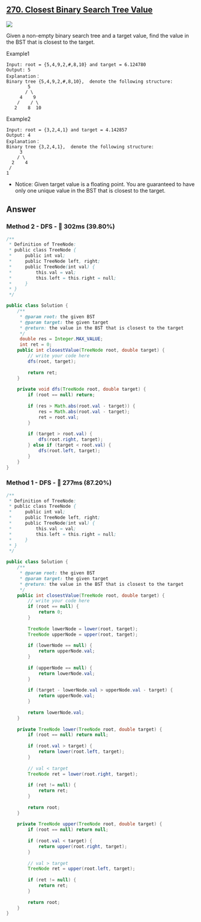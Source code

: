 ## [270. Closest Binary Search Tree Value](https://www.cnblogs.com/grandyang/p/5237170.html)

![](https://github.com/weltond/DataStructure/blob/master/medium.PNG)

Given a non-empty binary search tree and a target value, find the value in the BST that is closest to the target.

Example1

```
Input: root = {5,4,9,2,#,8,10} and target = 6.124780
Output: 5
Explanation：
Binary tree {5,4,9,2,#,8,10},  denote the following structure:
        5
       / \
     4    9
    /    / \
   2    8  10
```

Example2

```
Input: root = {3,2,4,1} and target = 4.142857
Output: 4
Explanation：
Binary tree {3,2,4,1},  denote the following structure:
     3
    / \
  2    4
 /
1
```

- Notice: Given target value is a floating point. You are guaranteed to have only one unique value in the BST that is closest to the target.

## Answer

### Method 2 - DFS - :turtle: 302ms (39.80%)

```java
/**
 * Definition of TreeNode:
 * public class TreeNode {
 *     public int val;
 *     public TreeNode left, right;
 *     public TreeNode(int val) {
 *         this.val = val;
 *         this.left = this.right = null;
 *     }
 * }
 */

public class Solution {
    /**
     * @param root: the given BST
     * @param target: the given target
     * @return: the value in the BST that is closest to the target
     */
     double res = Integer.MAX_VALUE;
     int ret = 0;
    public int closestValue(TreeNode root, double target) {
        // write your code here
        dfs(root, target);
        
        return ret;
    }
    
    private void dfs(TreeNode root, double target) {
        if (root == null) return;
        
        if (res > Math.abs(root.val - target)) {
            res = Math.abs(root.val - target);
            ret = root.val;
        }
        
        if (target > root.val) {
            dfs(root.right, target);
        } else if (target < root.val) {
            dfs(root.left, target);
        }
    }
}
```

### Method 1 - DFS - :rocket: 277ms (87.20%)

```java
/**
 * Definition of TreeNode:
 * public class TreeNode {
 *     public int val;
 *     public TreeNode left, right;
 *     public TreeNode(int val) {
 *         this.val = val;
 *         this.left = this.right = null;
 *     }
 * }
 */

public class Solution {
    /**
     * @param root: the given BST
     * @param target: the given target
     * @return: the value in the BST that is closest to the target
     */
    public int closestValue(TreeNode root, double target) {
        // write your code here
        if (root == null) {
            return 0;
        }
        
        TreeNode lowerNode = lower(root, target);
        TreeNode upperNode = upper(root, target);
        
        if (lowerNode == null) {
            return upperNode.val;
        }
        
        if (upperNode == null) {
            return lowerNode.val;
        }
        
        if (target - lowerNode.val > upperNode.val - target) {
            return upperNode.val;
        }
        
        return lowerNode.val;
    }
    
    private TreeNode lower(TreeNode root, double target) {
        if (root == null) return null;
        
        if (root.val > target) {
            return lower(root.left, target);
        }
        
        // val < target
        TreeNode ret = lower(root.right, target);
        
        if (ret != null) {
            return ret;
        }
        
        return root;
    } 
    
    private TreeNode upper(TreeNode root, double target) {
        if (root == null) return null;
        
        if (root.val < target) {
            return upper(root.right, target);
        }
        
        // val > target
        TreeNode ret = upper(root.left, target);
        
        if (ret != null) {
            return ret;
        }
        
        return root;
    } 
}
```
